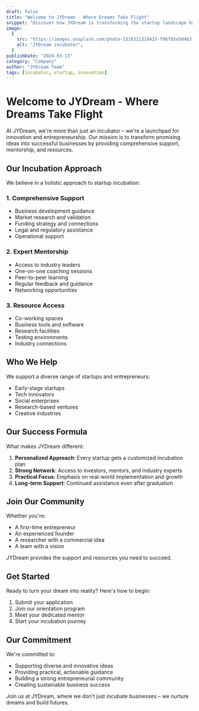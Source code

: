 ```yaml
---
draft: false
title: "Welcome to JYDream - Where Dreams Take Flight"
snippet: "Discover how JYDream is transforming the startup landscape by providing comprehensive incubation support, mentorship, and resources to help innovative ideas become successful businesses."
image:
  {
    src: "https://images.unsplash.com/photo-1516321318423-f06f85e504b3?&fit=crop&w=430&h=240",
    alt: "JYDream incubator",
  }
publishDate: "2024-03-13"
category: "Company"
author: "JYDream Team"
tags: [incubator, startup, innovation]
---
```


# Welcome to JYDream - Where Dreams Take Flight

At JYDream, we're more than just an incubator – we're a launchpad for innovation and entrepreneurship. Our mission is to transform promising ideas into successful businesses by providing comprehensive support, mentorship, and resources.

## Our Incubation Approach

We believe in a holistic approach to startup incubation:

### 1. Comprehensive Support

- Business development guidance
- Market research and validation
- Funding strategy and connections
- Legal and regulatory assistance
- Operational support

### 2. Expert Mentorship

- Access to industry leaders
- One-on-one coaching sessions
- Peer-to-peer learning
- Regular feedback and guidance
- Networking opportunities

### 3. Resource Access

- Co-working spaces
- Business tools and software
- Research facilities
- Testing environments
- Industry connections

## Who We Help

We support a diverse range of startups and entrepreneurs:

- Early-stage startups
- Tech innovators
- Social enterprises
- Research-based ventures
- Creative industries

## Our Success Formula

What makes JYDream different:

1. **Personalized Approach**: Every startup gets a customized incubation plan
2. **Strong Network**: Access to investors, mentors, and industry experts
3. **Practical Focus**: Emphasis on real-world implementation and growth
4. **Long-term Support**: Continued assistance even after graduation

## Join Our Community

Whether you're:

- A first-time entrepreneur
- An experienced founder
- A researcher with a commercial idea
- A team with a vision

JYDream provides the support and resources you need to succeed.

## Get Started

Ready to turn your dream into reality? Here's how to begin:

1. Submit your application
2. Join our orientation program
3. Meet your dedicated mentor
4. Start your incubation journey

## Our Commitment

We're committed to:

- Supporting diverse and innovative ideas
- Providing practical, actionable guidance
- Building a strong entrepreneurial community
- Creating sustainable business success

Join us at JYDream, where we don't just incubate businesses – we nurture dreams and build futures.
